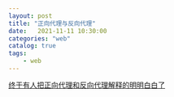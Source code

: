 ```yaml
---                
layout: post           
title: "正向代理与反向代理"                
date:   2021-11-11 10:30:00                 
categories: "web"                
catalog: true                
tags:                 
    - web                
---      
```


[终于有人把正向代理和反向代理解释的明明白白了](https://cloud.tencent.com/developer/article/1418457)